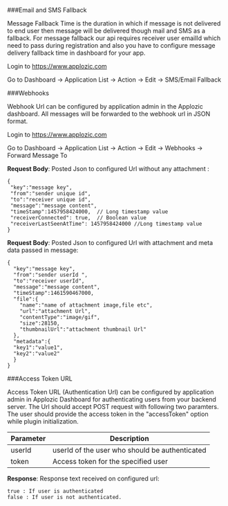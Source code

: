 

###Email and SMS Fallback

Message Fallback Time is the duration in which if message is not delivered to end user then message will be delivered though mail and SMS as a fallback. For message fallback our api requires receiver user emailId which need to pass during registration and also you have to configure message delivery fallback time in dashboard for your app.  

Login to https://www.applozic.com 

Go to Dashboard -> Application List -> Action -> Edit -> SMS/Email Fallback




###Webhooks

Webhook Url can be configured by application admin in the Applozic dashboard. All messages will be forwarded to the webhook url in JSON format.

Login to https://www.applozic.com 

Go to Dashboard -> Application List -> Action -> Edit -> Webhooks -> Forward Message To


**Request Body**: Posted Json to configured Url without any attachment :

```
{
 "key":"message key",
 "from":"sender unique id",
 "to":"receiver unique id",
 "message":"message content",
 "timeStamp":1457958424000,  // Long timestamp value
 "receiverConnected": true,  // Boolean value
 "receiverLastSeenAtTime": 1457958424000 //Long timestamp value
}
```

**Request Body**: Posted Json to configured Url with  attachment and meta data passed in message:
 
```  
{  
  "key":"message key",
  "from":"sender userId ",
  "to":"receiver userId",
  "message":"message content",
  "timeStamp":1461590467000,
  "file":{  
    "name":"name of attachment image,file etc",
    "url":"attachment Url",
    "contentType":"image/gif",
    "size":28150,
    "thumbnailUrl":"attachment thumbnail Url"
  },
  "metadata":{
  "key1":"value1",
  "key2":"value2"
  }
}
```

###Access Token URL

Access Token URL (Authentication Url) can be configured by application admin in Applozic Dashboard for authenticating users from your backend server. The Url should accept POST request with following two paramters.
The user should provide the access token in the "accessToken" option while plugin initialization.

| Parameter  | Description |
| ------------- | ------------- |
| userId | userId of the user who should be authenticated |
| token | Access token for the specified user |

**Response**: Response text received on configured url:

 ```  
true : If user is authenticated
false : If user is not authenticated.
 ```
